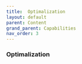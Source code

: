 ```yaml
---
title:  Optimalization
layout: default
parent: Content
grand_parent: Capabilities
nav_order: 3
---
```


### Optimalization
